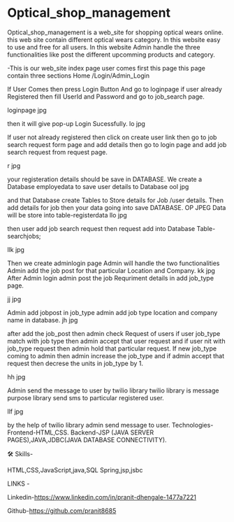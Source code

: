 # Optical_shop_management

Optical_shop_management is a web_site for shopping optical wears online. this web site contain different optical wears category. In this website easy to use and free for all users. In this website Admin handle the three functionalities like post the different upcomming products and category.

-This is our web_site index page user comes first this page this page contain three sections Home /Login/Admin_Login



If User Comes then press Login Button And go to loginpage if user already Registered then fill UserId and Password and go to job_search page.

loginpage jpg

then it will give pop-up Login Sucessfully. lo jpg

If user not already registered then click on create user link then go to job search request form page and add details then go to login page and add job search request from request page.

r jpg

your registeration details should be save in DATABASE. We create a Database employedata to save user details to Database
ool jpg

and that Database create Tables to Store details for Job /user details.
Then add details for job then your data going into save DATABASE. OP JPEG Data will be store into table-registerdata llo jpg

then user add job search request then request add into Database Table-searchjobs;

llk jpg

Then we create adminlogin page Admin will handle the two functionalities Admin add the job post for that particular Location and Company. kk jpg After Admin login admin post the job Requriment details in add job_type page.

jj jpg

Admin add jobpost in job_type admin add job type location and company name in database.
jh jpg

after add the job_post then admin check Request of users if user job_type match with job type then admin accept that user request and if user nit with job_type request then admin hold that particular request. If new job_type coming to admin then admin increase the job_type and if admin accept that request then decrese the units in job_type by 1.

hh jpg

Admin send the message to user by twilio library twilio library is message purpose library send sms to particular registered user.

llf jpg

by the help of twilio library admin send message to user.
Technologies- Frontend-HTML,CSS. Backend-JSP (JAVA SERVER PAGES),JAVA,JDBC(JAVA DATABASE CONNECTIVITY).

🛠 Skills-

HTML,CSS,JavaScript,java,SQL Spring,jsp,jsbc

LINKS -

Linkedin-https://www.linkedin.com/in/pranit-dhengale-1477a7221

Github-https://github.com/pranit8685
